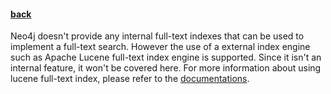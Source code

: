 #### [back](search_data_main.md)



Neo4j doesn't provide any internal full-text indexes that can be used to implement a full-text search. However the use of a external index engine such as Apache Lucene full-text index engine is supported. Since it isn't an internal feature, it won't be covered here. For more information about using lucene full-text index, please refer to the [documentations](http://neo4j.com/docs/milestone/indexing-create-advanced.html).